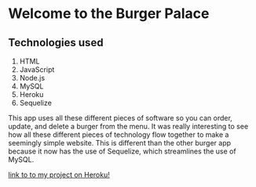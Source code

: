 # Welcome to the Burger Palace

## Technologies used
1. HTML
2. JavaScript
3. Node.js
4. MySQL
5. Heroku
6. Sequelize

This app uses all these different pieces of software so you can order, update, and delete a burger from the menu. It was really interesting to see how all these different pieces of technology flow together to make a seemingly simple website. This is different than the other burger app because it now has the use of Sequelize, which streamlines the use of MySQL.

[link to to my project on Heroku!](https://burgerpalace.herokuapp.com)

